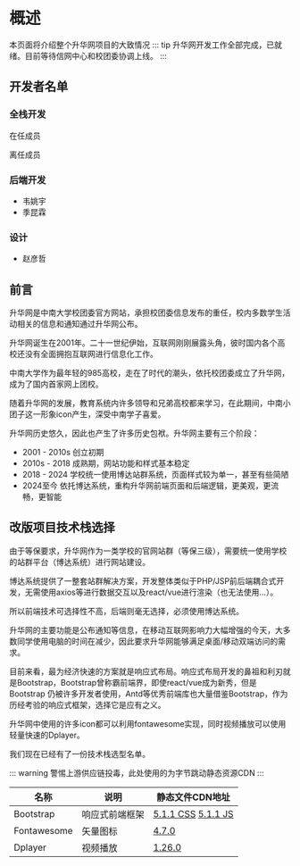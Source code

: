 # 概述
本页面将介绍整个升华网项目的大致情况
::: tip
升华网开发工作全部完成，已就绪。目前等待信网中心和校团委协调上线。
:::

## 开发者名单

<script setup>
import { VPTeamMembers } from 'vitepress/theme'

// 在任
const Members = [
  {
    avatar: 'https://www.github.com/grtsinry43.png',
    name: 'grtsinry43',
    title: 'Dev',
    org:'升华工作室',
    orgLink:'https://github.com/54shenghua',
    links: [
      { icon: 'github', link: 'https://github.com/grtsinry43' }
    ]
  },  
]

// 老东西
const OldMembers = [
  {
    avatar: 'https://www.github.com/steamfinder.png',
    name: 'SteamFinder',
    title: 'Dev',
    org:'升华工作室',
    orgLink:'https://github.com/54shenghua',
    links: [
      { icon: 'github', link: 'https://github.com/steamfinder' }
    ]
  },
  {
    avatar: 'https://www.github.com/thetheorange.png',
    name: 'thetheOrange',
    title: 'Dev',
    org:'升华工作室',
    orgLink:'https://github.com/54shenghua',
    links: [
      { icon: 'github', link: 'https://github.com/thetheorange' }
    ]
  },
]
</script>
### 全栈开发

在任成员
<VPTeamMembers size="small" :members="Members" />

离任成员
<VPTeamMembers size="small" :members="OldMembers" />

### 后端开发
- 韦姚宇
- 季昆霖

### 设计
- 赵彦哲

## 前言
升华网是中南大学校团委官方网站，承担校团委信息发布的重任，校内多数学生活动相关的信息和通知通过升华网公布。

升华网诞生在2001年。二十一世纪伊始，互联网刚刚展露头角，彼时国内各个高校还没有全面拥抱互联网进行信息化工作。

中南大学作为最年轻的985高校，走在了时代的潮头，依托校团委成立了升华网，成为了国内首家网上团校。

随着升华网的发展，教育系统内许多领导和兄弟高校都来学习，在此期间，中南小团子这一形象icon产生，深受中南学子喜爱。

升华网历史悠久，因此也产生了许多历史包袱。升华网主要有三个阶段：
- 2001 - 2010s 创立初期
- 2010s - 2018 成熟期，网站功能和样式基本稳定
- 2018 - 2024 学校统一使用博达站群系统，页面样式较为单一，甚至有些简陋
- 2024至今 依托博达系统，重构升华网前端页面和后端逻辑，更美观，更流畅，更智能

## 改版项目技术栈选择
由于等保要求，升华网作为一类学校的官网站群（等保三级），需要统一使用学校的站群平台（博达系统）进行网站建设。

博达系统提供了一整套站群解决方案，开发整体类似于PHP/JSP前后端耦合式开发，无需使用axios等进行数据交互以及react/vue进行渲染（也无法使用...）。

所以前端技术可选择性不高，后端则毫无选择，必须使用博达系统。

升华网的主要功能是公布通知等信息，在移动互联网影响力大幅增强的今天，大多数同学使用电脑的时间在减少，因此要求升华网能够满足桌面/移动双端访问的需求。

目前来看，最为经济快速的方案就是响应式布局。响应式布局开发的鼻祖和利刃就是Bootstrap，Bootstrap曾称霸前端界，即使react/vue成为新秀，但是Bootstrap
仍被许多开发者使用，Antd等优秀前端库也大量借鉴Bootstrap，作为历经考验的响应式框架，选择它是应有之义。

升华网中使用的许多icon都可以利用fontawesome实现，同时视频播放可以使用轻量快速的Dplayer。

我们现在已经有了一份技术栈选型名单。

::: warning
警惕上游供应链投毒，此处使用的为字节跳动静态资源CDN
:::

|名称|说明|静态文件CDN地址|
|----|----|----|
|Bootstrap|响应式前端框架|[5.1.1 CSS](https://lf6-cdn-tos.bytecdntp.com/cdn/expire-1-M/bootstrap/5.1.1/css/bootstrap.min.css) [5.1.1 JS](https://lf26-cdn-tos.bytecdntp.com/cdn/expire-1-M/bootstrap/5.1.1/js/bootstrap.bundle.min.js)|
|Fontawesome|矢量图标|[4.7.0](https://lf26-cdn-tos.bytecdntp.com/cdn/expire-1-M/font-awesome/4.7.0/css/font-awesome.min.css)|
|Dplayer|视频播放|[1.26.0](https://lf9-cdn-tos.bytecdntp.com/cdn/expire-1-M/dplayer/1.26.0/DPlayer.min.js)|


